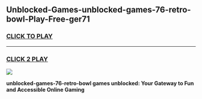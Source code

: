 
## Unblocked-Games-unblocked-games-76-retro-bowl-Play-Free-ger71
<h3>
<a href="https://premium76.site?title=unblocked-games-76-retro-bowl&ref=18A">CLICK TO PLAY</a></h3>
<hr>

<h3>
<a href="https://premium76.site?title=unblocked-games-76-retro-bowl&ref=18A">CLICK 2 PLAY</a>
  
</h3>

<a href="https://premium76.site?title=unblocked-games-76-retro-bowl&ref=18A"><img src="https://clearcache.store/games.png"></a>


**unblocked-games-76-retro-bowl games unblocked: Your Gateway to Fun and Accessible Online Gaming**
